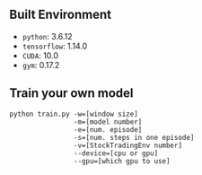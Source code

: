 ## Built Environment
* `python`: 3.6.12
* `tensorflow`: 1.14.0
* `CUDA`: 10.0
* `gym`: 0.17.2

## Train your own model
```
python train.py -w=[window size]
                -m=[model number]
                -e=[num. episode]
                -s=[num. steps in one episode]
                -v=[StockTradingEnv number]
                --device=[cpu or gpu]
                --gpu=[which gpu to use]
```
